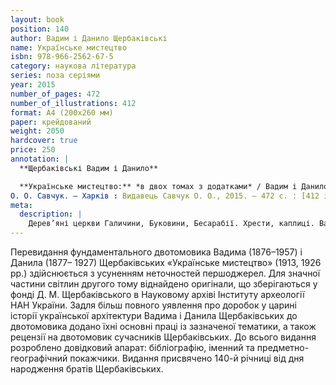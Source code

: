 ```yaml
---
layout: book
position: 140
author: Вадим і Данило Щербаківські
name: Українське мистецтво
isbn: 978-966-2562-67-5
category: наукова література
series: поза серіями
year: 2015
number_of_pages: 472
number_of_illustrations: 412
format: А4 (200х260 мм)
paper: крейдований
weight: 2050
hardcover: true
price: 250
annotation: |
  **Щербаківські Вадим і Данило**

  **Українське мистецтво:** *в двох томах з додатками* / Вадим і Данило Щербаківські ; передм. І. О. Ходак ; предм.-геогр. покажч. В. М. Слободяна ; упорядн. 
О. О. Савчук. — Харків : Видавець Савчук О. О., 2015. — 472 с. : [412 іл.] 
meta:
  description: |
    Дерев’яні церкви Галичини, Буковини, Бесарабії. Хрести, каплиці. Вадим Щербаківський. Данило Щербаківський.
---
```


Перевидання фундаментального двотомовика Вадима (1876–1957) і Данила (1877–
1927) Щербаківських «Українське мистецтво» (1913, 1926 рр.) здійснюється з усуненням 
неточностей першоджерел. Для значної частини світлин другого тому віднайдено оригінали, що зберігаються у фонді Д. М. Щербаківського в Науковому архіві Інституту археології 
НАН України.
Задля більш повного уявлення про доробок у царині історії української архітектури 
Вадима і Данила Щербаківських до двотомовика додано їхні основні праці із зазначеної тематики, а також рецензії на двотомовик сучасників Щербаківських. До всього видання розроблено довідковий апарат: бібліографію, іменний та предметно-географічний покажчики.
Видання присвячено 140-й річниці від дня народження братів Щербаківських.
